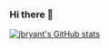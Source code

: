 ### Hi there 👋

<!--
**sailorgallifrey/sailorgallifrey** is a ✨ _special_ ✨ repository because its `README.md` (this file) appears on your GitHub profile.

Here are some ideas to get you started:

- 🔭 I’m currently working on ...
- 🌱 I’m currently learning ...
- 👯 I’m looking to collaborate on ...
- 🤔 I’m looking for help with ...
- 💬 Ask me about ...
- 📫 How to reach me: ...
- 😄 Pronouns: ...
- ⚡ Fun fact: ...
-->
[![jbryant's GitHub stats](https://github-readme-stats.vercel.app/api?username=jbryant)](https://github.com/jbryant/github-readme-stats)
